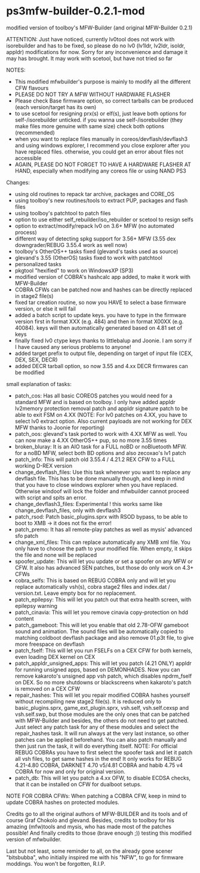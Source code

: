 # ps3mfw-builder-0.2.1-mod
modified version of toolboy's MFW-Builder (and original MFW-Builder 0.2.1)

ATTENTION: Just have noticed, currently lv0tool does not work with isorebuilder and has to be fixed, so please do no
lv0 (lv1ldr, lv2ldr, isoldr, appldr) modifications for now. Sorry for any inconvenience and damage it may has brought.
It may work with scetool, but have not tried so far

NOTES:
- This modified mfwbuilder's purpose is mainly to modify all the different CFW flavours
- PLEASE DO NOT TRY A MFW WITHOUT HARDWARE FLASHER
- Please check Base firmware option, so correct tarballs can be produced (each version/target has its own)
- to use scetool for resigning prx(s) or elf(s), just leave both options for self-/isorebuilder unticked. if you wanna use
self-/isorebuilder (they make files more genuine with same size) check both options (recommended)
- when you want to replace files manually in coreos/devflash/devflash3 and using windows explorer, I recommend you close explorer
after you have replaced files. otherwise, you could get an error about files not accessible
- AGAIN, PLEASE DO NOT FORGET TO HAVE A HARDWARE FLASHER AT HAND, especially when modifying any coreos file or using
NAND PS3

Changes:

- using old routines to repack tar archive, packages and CORE_OS
- using toolboy's new routines/tools to extract PUP, packages and flash files
- using toolboy's patchtool to patch files
- option to use either self_rebuilder/iso_rebuilder or scetool to resign selfs
- option to extract/modify/repack lv0 on 3.6+ MFW (no automated process)
- different way of detecting spkg support for 3.56+ MFW (3.55 dex downgrader/REBUG 3.55.4 work as well now)
- toolboy's OtherOS++ tasks fixed (glevand's tasks used as source)
- glevand's 3.55 (OtherOS) tasks fixed to work with patchtool
- personalized tasks
- pkgtool "hexified" to work on WindowsXP (SP3)
- modified version of COBRA's hashcalc app added, to make it work with MFW-Builder
- COBRA CFWs can be patched now and hashes can be directly replaced in stage2 file(s)
- fixed tar creation routine, so now you HAVE to select a base firmware version, or else it will fail
- added a batch script to update keys. you have to type in the firmware version first in format XXX (e.g. 484)
  and then in format X00XX (e.g. 40084). keys will then automatically generated based on 4.81 set of keys
- finally fixed lv0 ctype keys thanks to littlebalup and Joonie. I am sorry if I have caused any serious problems to anyone!
- added target prefix to output file, depending on target of input file (CEX, DEX, SEX, DECR)
- added DECR tarball option, so now 3.55 and 4.xx DECR firmwares can be modified
  
small explanation of tasks:
- patch_cos: Has all basic COREOS patches you would need for a standard MFW and is based on toolboy. I only have added appldr lv2memory protection removal patch and appldr signature patch to be able to exit FSM on 4.XX (NOTE: For lv0 patches on 4.XX, you have to select lv0 extract option. Also current payloads are not working for DEX MFW thanks to Joonie for reporting)
- patch_oos: glevand's task ported to work with 4.XX MFW as well. You can now make a 4.XX OtherOS++ pup, so no more 3.55 times
- broken_bluray: It is an AIO task for a FULL noBD or noBluetooth MFW. for a noBD MFW, select both BD options and also zecoxao's lv1 patch
- patch_info: This will patch old 3.55.4 / 4.21.2 REX CFW to a FULL working D-REX version
- change_devflash_files: Use this task whenever you want to replace any devflash file. This has to be done manually though, and keep in mind that you have to close windows explorer when you have replaced. Otherwise windoof will lock the folder and mfwbuilder cannot proceed with script and spits an error.
- change_devflash3_files: Experimental ! this works same like change_devflash_files, only with devflash3
- patch_rsod: Patch basic_plugins.sprx with RSOD bypass, to be able to boot to XMB -> it does not fix the error!
- patch_premo: It has all remote-play patches as well as mysis' advanced sfo patch
- change_xml_files: This can replace automatically any XMB xml file. You only have to choose the path to your modified file. When empty, it skips the file and none will be replaced
- spoofer_update: This will let you update or set a spoofer on any MFW or CFW. It also has advanced SEN patches, but those do only work on 4.3+ CFWs
- cobra_selfs: This is based on REBUG COBRA only and will let you replace automatically vsh(s), cobra stage2 files and index.dat / version.txt. Leave empty box for no replacement.
- patch_epilepsy: This will let you patch out that extra health screen, with epilepsy warning
- patch_cinavia: This will let you remove cinavia copy-protection on hdd content
- patch_gameboot: This will let you enable that old 2.78-OFW gameboot sound and animation. The sound files will be automatically copied to matching coldboot devflash package and also remove 01.p3t file, to give more freespace on devflash
- patch_fself: This will let you run FSELFs on a CEX CFW for both kernels, even loading DEX kernel on CEX
- patch_appldr_unsigned_apps: This will let you patch (4.21 ONLY) appldr for running unsigned apps, based on DEMONHADES. Now you can remove kakaroto's unsigned app vsh patch, which disables npdrm_fself on DEX. So no more shutdowns or blackscreens when kakaroto's patch is removed on a CEX CFW
- repair_hashes: This will let you repair modified COBRA hashes yourself without recompiling new stage2 file(s). It is reduced only to basic_plugins.sprx, game_ext_plugin.sprx, vsh.self, vsh.self.cexsp and vsh.self.swp, but those modules are the only ones that can be patched with MFW-Builder and besides, the others do not need to get patched. Just select any patch task for any of these modules and select the repair_hashes task. It will run always at the very last instance, so other patches can be applied beforehand. You can also patch manually and then just run the task, it will do everything itself. NOTE: For official REBUG COBRAs you have to first select the spoofer task and let it patch all vsh files, to get same hashes in the end! It only works for REBUG 4.21-4.80 COBRA, DARKNET 4.70 v5/4.81 COBRA and habib 4.75 v4 COBRA for now and only for original version.
- patch_db: This will let you patch a 4.xx OFW, to disable ECDSA checks, that it can be installed on CFW for dualboot setups.

NOTE FOR COBRA CFWs:
When patching a COBRA CFW, keep in mind to update COBRA hashes on protected modules.

Credits go to all the original authors of MFW-BUILDER and its tools and of course Graf Chokolo and glevand. Besides, credits to toolboy for his amazing (mfw)tools and mysis, who has made most of the patches possible! And finally credits to those (brave enough ;)) testing this modified version of mfwbuilder.

Last but not least, some reminder to all, on the already gone scener "bitsbubba", who initially inspired me with his "NFW", to go for firmware moddings. You won't be forgotten, R.I.P.
